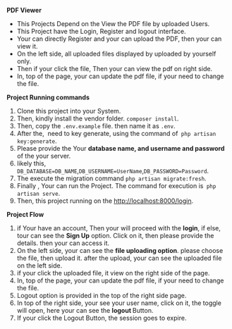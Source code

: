 <p><strong>PDF Viewer</strong></p>
<ul>
<li>This Projects Depend on the View the PDF file by uploaded Users.</li>
<li>This Project have the Login, Register and logout interface.</li>
<li>Your can directly Register and your can upload the PDF, then your can view it.</li>
<li>On the left side, all uploaded files displayed by uploaded by yourself only.</li>
<li>Then if your click the file, Then your can view the pdf on right side.</li>
<li>In, top of the page, your can update the pdf file, if your need to change the file.</li>
</ul>
<p><strong>Project Running commands</strong></p>
<ol>
<li>Clone this project into your System.</li>
<li>Then, kindly install the vendor folder. <code>composer install</code>.</li>
<li>Then, copy the <code>.env.example</code> file. then name it as <code>.env</code>.</li>
<li>After the, &nbsp;need to key generate, using the command of<code> php artisan key:generate</code>.</li>
<li>Please provide the Your <strong>database name, and username and password</strong> of the your server.</li>
<li>likely this, <code>DB_DATABASE=DB_NAME</code>,<code>DB_USERNAME=UserName</code>,<code>DB_PASSWORD=Password</code>.</li>
<li>The execute the migration command <code>php artisan migrate:fresh</code>.</li>
<li>Finally , Your can run the Project. The command for execution is<code> php artisan serve</code>.</li>
<li>Then, this project running on the <a href="http://localhost:8000/login">http://localhost:8000/login</a>.</li>
</ol>
<p><strong>Project Flow</strong></p>
<ol>
<li>if Your have an account, Then your will proceed with the <strong>login</strong>, if else, tour can see the <strong>Sign Up</strong> option. Click on it, then please provide the details. then your can access it.</li>
<li>On the left side, your can see the <strong>file uploading option</strong>. please choose the file, then upload it. after the upload, your can see the uploaded file on the left side.</li>
<li>if your click the uploaded file, it view on the right side of the page.</li>
<li>In, top of the page, your can update the pdf file, if your need to change the file.</li>
<li>Logout option is provided in the top of the right side page.</li>
<li>In top of the right side, your see your user name, click on it, the toggle will open, here your can see the <strong>logout </strong>Button.</li>
<li>If your click the Logout Button, the session goes to expire.</li>
</ol>
